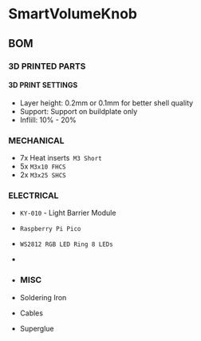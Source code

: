 # SmartVolumeKnob




## BOM

### 3D PRINTED PARTS

#### 3D PRINT SETTINGS

* Layer height: 0.2mm or 0.1mm for better shell quality
* Support: Support on buildplate only
* Inflill: 10% - 20%

### MECHANICAL

* 7x Heat inserts` M3 Short`
* 5x `M3x10 FHCS`
* 2x `M3x25 SHCS`

### ELECTRICAL

* `KY-010`  - Light Barrier Module
* `Raspberry Pi Pico`
* `WS2812 RGB LED Ring 8 LEDs`
*
* ### MISC

* Soldering Iron
* Cables
* Superglue
